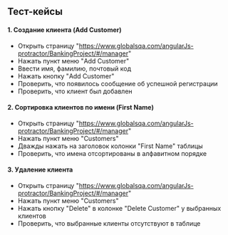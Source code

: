 ## Тест-кейсы
#### 1.	Создание клиента (Add Customer)
- Открыть страницу "https://www.globalsqa.com/angularJs-protractor/BankingProject/#/manager"
- Нажать пункт меню "Add Customer"
- Ввести имя, фамилию, почтовый код
- Нажать кнопку "Add Customer"
- Проверить, что появилось сообщение об успешной регистрации
- Проверить, что клиент был добавлен
#### 2.	Сортировка клиентов по имени (First Name)
- Открыть страницу "https://www.globalsqa.com/angularJs-protractor/BankingProject/#/manager"
- Нажать пункт меню "Customers"
- Дважды нажать на заголовок колонки "First Name" таблицы 
- Проверить, что имена отсортированы в алфавитном порядке 
#### 3.	Удаление клиента
- Открыть страницу "https://www.globalsqa.com/angularJs-protractor/BankingProject/#/manager"
- Нажать пункт меню "Customers"
- Нажать кнопку "Delete" в колонке "Delete Customer" у выбранных клиентов
- Проверить, что выбранные клиенты отсутствуют в таблице